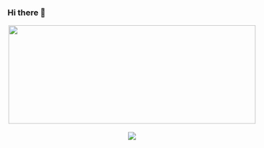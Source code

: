 ### Hi there 👋

<!--
**Jaybraum/Jaybraum** is a ✨ _special_ ✨ repository because its `README.md` (this file) appears on your GitHub profile.

Here are some ideas to get you started:

- 🔭 I’m currently working on ...
- 🌱 I’m currently learning ...
- 👯 I’m looking to collaborate on ...
- 🤔 I’m looking for help with ...
- 💬 Ask me about ...
- 📫 How to reach me: ...
- 😄 Pronouns: ...
- ⚡ Fun fact: ...
-->
<section align="center">
  <div>
    <a href="https://github.com/dietza/github-readme-stats">
      <img src="https://github-readme-stats.vercel.app/api?username=Jaybraum&show_icons=true&theme=react" align="center" height="200" width="500" />
    </a>
  </div><br/>
  <div>
    <a href="https://github.com/dietza/github-readme-stats">
      <img src="https://github-readme-stats.vercel.app/api/top-langs/?username=Jaybraum&layout=compact&theme=react" align="center" />
    </a>
  </div>
</section><br/>
